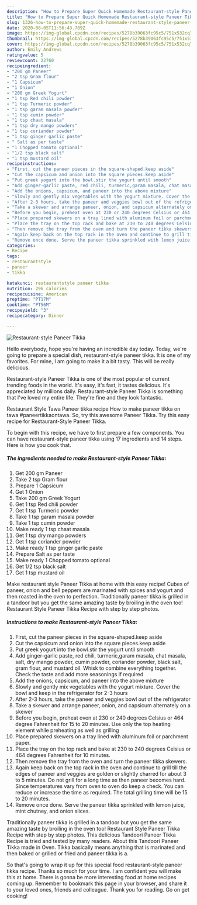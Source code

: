 ```yaml
---
description: "How to Prepare Super Quick Homemade Restaurant-style Paneer Tikka"
title: "How to Prepare Super Quick Homemade Restaurant-style Paneer Tikka"
slug: 1326-how-to-prepare-super-quick-homemade-restaurant-style-paneer-tikka
date: 2020-08-05T11:56:43.789Z
image: https://img-global.cpcdn.com/recipes/5278b39063fc95c5/751x532cq70/restaurant-style-paneer-tikka-recipe-main-photo.jpg
thumbnail: https://img-global.cpcdn.com/recipes/5278b39063fc95c5/751x532cq70/restaurant-style-paneer-tikka-recipe-main-photo.jpg
cover: https://img-global.cpcdn.com/recipes/5278b39063fc95c5/751x532cq70/restaurant-style-paneer-tikka-recipe-main-photo.jpg
author: Emily Andrews
ratingvalue: 5
reviewcount: 22760
recipeingredient:
- "200 gm Paneer"
- "2 tsp Gram flour"
- "1 Capsicum"
- "1 Onion"
- "200 gm Greek Yogurt"
- "1 tsp Red chili powder"
- "1 tsp Turmeric powder"
- "1 tsp garam masala powder"
- "1 tsp cumin powder"
- "1 tsp chaat masala"
- "1 tsp dry mango powders"
- "1 tsp coriander powder"
- "1 tsp ginger garlic paste"
- " Salt as per taste"
- "1 Chopped tomato optional"
- "1/2 tsp black salt"
- "1 tsp mustard oil"
recipeinstructions:
- "First, cut the paneer pieces in the square-shaped.keep aside"
- "Cut the capsicum and onion into the square pieces.keep aside"
- "Put greek yogurt into the bowl.stir the yogurt until smooth"
- "Add ginger-garlic paste, red chili, turmeric,garam masala, chat masala, salt, dry mango powder, cumin powder, coriander powder, black salt, gram flour, and mustard oil. Whisk to combine everything together. Check the taste and add more seasonings if required"
- "Add the onions, capsicum, and paneer into the above mixture"
- "Slowly and gently mix vegetables with the yogurt mixture. Cover the bowl and keep in the refrigerator for 2-3 hours"
- "After 2-3 hours, take the paneer and veggies bowl out of the refrigerator"
- "Take a skewer and arrange paneer, onion, and capsicum alternately on a skewer"
- "Before you begin, preheat oven at 230 or 240 degrees Celsius or 464 degree Fahrenheit for 15 to 20 minutes. Use only the top heating element while preheating as well as grilling"
- "Place prepared skewers on a tray lined with aluminum foil or parchment paper."
- "Place the tray on the top rack and bake at 230 to 240 degrees Celsius or 464 degrees Fahrenheit for 10 minutes."
- "Then remove the tray from the oven and turn the paneer tikka skewers."
- "Again keep back on the top rack in the oven and continue to grill till the edges of paneer and veggies are golden or slightly charred for about 3 to 5 minutes. Do not grill for a long time as then paneer becomes hard. Since temperatures vary from oven to oven do keep a check. You can reduce or increase the time as required. The total grilling time will be 15 to 20 minutes."
- "Remove once done. Serve the paneer tikka sprinkled with lemon juice, mint chutney, and onion slices."
categories:
- Recipe
tags:
- restaurantstyle
- paneer
- tikka

katakunci: restaurantstyle paneer tikka 
nutrition: 296 calories
recipecuisine: American
preptime: "PT17M"
cooktime: "PT56M"
recipeyield: "3"
recipecategory: Dinner

---
```



![Restaurant-style Paneer Tikka](https://img-global.cpcdn.com/recipes/5278b39063fc95c5/751x532cq70/restaurant-style-paneer-tikka-recipe-main-photo.jpg)

Hello everybody, hope you're having an incredible day today. Today, we're going to prepare a special dish, restaurant-style paneer tikka. It is one of my favorites. For mine, I am going to make it a bit tasty. This will be really delicious.

Restaurant-style Paneer Tikka is one of the most popular of current trending foods in the world. It's easy, it's fast, it tastes delicious. It's appreciated by millions daily. Restaurant-style Paneer Tikka is something that I've loved my entire life. They're fine and they look fantastic.

Restaurant Style Tawa Paneer tikka recipe How to make paneer tikka on tawa #paneertikkaontawa. So, try this awesome Paneer Tikka. Try this easy recipe for Restaurant-Style Paneer Tikka.


To begin with this recipe, we have to first prepare a few components. You can have restaurant-style paneer tikka using 17 ingredients and 14 steps. Here is how you cook that.

<!--inarticleads1-->

##### The ingredients needed to make Restaurant-style Paneer Tikka:

1. Get 200 gm Paneer
1. Take 2 tsp Gram flour
1. Prepare 1 Capsicum
1. Get 1 Onion
1. Take 200 gm Greek Yogurt
1. Get 1 tsp Red chili powder
1. Get 1 tsp Turmeric powder
1. Take 1 tsp garam masala powder
1. Take 1 tsp cumin powder
1. Make ready 1 tsp chaat masala
1. Get 1 tsp dry mango powders
1. Get 1 tsp coriander powder
1. Make ready 1 tsp ginger garlic paste
1. Prepare  Salt as per taste
1. Make ready 1 Chopped tomato optional
1. Get 1/2 tsp black salt
1. Get 1 tsp mustard oil


Make restaurant style Paneer Tikka at home with this easy recipe! Cubes of paneer, onion and bell peppers are marinated with spices and yogurt and then roasted in the oven to perfection. Traditionally paneer tikka is grilled in a tandoor but you get the same amazing taste by broiling in the oven too! Restaurant Style Paneer Tikka Recipe with step by step photos. 

<!--inarticleads2-->

##### Instructions to make Restaurant-style Paneer Tikka:

1. First, cut the paneer pieces in the square-shaped.keep aside
1. Cut the capsicum and onion into the square pieces.keep aside
1. Put greek yogurt into the bowl.stir the yogurt until smooth
1. Add ginger-garlic paste, red chili, turmeric,garam masala, chat masala, salt, dry mango powder, cumin powder, coriander powder, black salt, gram flour, and mustard oil. Whisk to combine everything together. Check the taste and add more seasonings if required
1. Add the onions, capsicum, and paneer into the above mixture
1. Slowly and gently mix vegetables with the yogurt mixture. Cover the bowl and keep in the refrigerator for 2-3 hours
1. After 2-3 hours, take the paneer and veggies bowl out of the refrigerator
1. Take a skewer and arrange paneer, onion, and capsicum alternately on a skewer
1. Before you begin, preheat oven at 230 or 240 degrees Celsius or 464 degree Fahrenheit for 15 to 20 minutes. Use only the top heating element while preheating as well as grilling
1. Place prepared skewers on a tray lined with aluminum foil or parchment paper.
1. Place the tray on the top rack and bake at 230 to 240 degrees Celsius or 464 degrees Fahrenheit for 10 minutes.
1. Then remove the tray from the oven and turn the paneer tikka skewers.
1. Again keep back on the top rack in the oven and continue to grill till the edges of paneer and veggies are golden or slightly charred for about 3 to 5 minutes. Do not grill for a long time as then paneer becomes hard. Since temperatures vary from oven to oven do keep a check. You can reduce or increase the time as required. The total grilling time will be 15 to 20 minutes.
1. Remove once done. Serve the paneer tikka sprinkled with lemon juice, mint chutney, and onion slices.


Traditionally paneer tikka is grilled in a tandoor but you get the same amazing taste by broiling in the oven too! Restaurant Style Paneer Tikka Recipe with step by step photos. This delicious Tandoori Paneer Tikka Recipe is tried and tested by many readers. About this Tandoori Paneer Tikka made in Oven. Tikka basically means anything that is marinated and then baked or grilled or fried and paneer tikka is a. 

So that's going to wrap it up for this special food restaurant-style paneer tikka recipe. Thanks so much for your time. I am confident you will make this at home. There is gonna be more interesting food at home recipes coming up. Remember to bookmark this page in your browser, and share it to your loved ones, friends and colleague. Thank you for reading. Go on get cooking!
